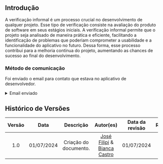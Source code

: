 ## Introdução
A verificação informal é um processo crucial no desenvolvimento de qualquer projeto. Esse tipo de verificação consiste na avaliação do produto de software em seus estágios iniciais. A verificação informal permite que o projeto seja analisado de maneira prática e eficiente, facilitando a identificação de problemas que poderiam comprometer a usabilidade e a funcionalidade do aplicativo no futuro. Dessa forma, esse processo contribui para a melhoria contínua do projeto, aumentando as chances de sucesso ao final do desenvolvimento.


### Método de comunicação

Foi enviado o email para contato que estava no aplicativo de desenvolvedor.


<details>
  <summary>Email enviado</summary>
  <p align="center" > <strong> Figura 1:</Strong> Email enviado.</font> <gitbr></p>
  <embed src="..\..\..\imagens\rich_pictures\email.jpeg" width="100%" height="500px" />
  <font size="3"><p style="text-align: center"><b>Autor:</b> <a href="https://github.com/JoseFilipi">José Filipi</a>, 2024</p></font>
</details>



## Histórico de Versões

| Versão | Data | Descrição | Autor(es) | Data da revisão | Revisor(es) |
| :--: | :--: | :--: | :--: | :--: | :--: |
|1.0 | 01/07/2024 | Criação do documento. |[José Filipi](https://github.com/JoseFilipi) & [Bianca Castro](https://github.com/BiancaPatrocinio7) | 01/07/2024| [Johnny Lopes](https://github.com/JohnnyLopess)|